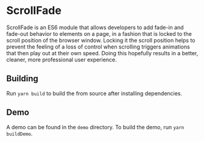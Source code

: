 # ScrollFade

ScrollFade is an ES6 module that allows developers to add fade-in and fade-out behavior to elements on a page, in a fashion that is locked to the scroll position of the browser window. Locking it the scroll position helps to prevent the feeling of a loss of control when scrolling triggers animations that then play out at their own speed. Doing this hopefully results in a better, cleaner, more professional user experience.

## Building

Run `yarn build` to build the from source after installing dependencies.

## Demo

A demo can be found in the `demo` directory. To build the demo, run `yarn buildDemo`.